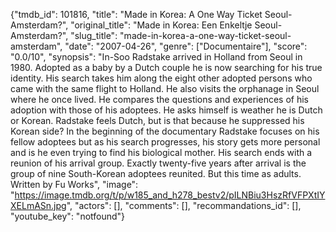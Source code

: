 {"tmdb_id": 101816, "title": "Made in Korea: A One Way Ticket Seoul-Amsterdam?", "original_title": "Made in Korea: Een Enkeltje Seoul-Amsterdam?", "slug_title": "made-in-korea-a-one-way-ticket-seoul-amsterdam", "date": "2007-04-26", "genre": ["Documentaire"], "score": "0.0/10", "synopsis": "In-Soo Radstake arrived in Holland from Seoul in 1980. Adopted as a baby by a Dutch couple he is now searching for his true identity. His search takes him along the eight other adopted persons who came with the same flight to Holland. He also visits the orphanage in Seoul where he once lived. He compares the questions and experiences of his adoption with those of his adoptees. He asks himself is weather he is Dutch or Korean. Radstake feels Dutch, but is that because he suppressed his Korean side? In the beginning of the documentary Radstake focuses on his fellow adoptees but as his search progresses, his story gets more personal and is he even trying to find his biological mother. His search ends with a reunion of his arrival group. Exactly twenty-five years after arrival is the group of nine South-Korean adoptees reunited. But this time as adults. Written by Fu Works", "image": "https://image.tmdb.org/t/p/w185_and_h278_bestv2/pILNBiu3HszRfVFPXtIYXELmASn.jpg", "actors": [], "comments": [], "recommandations_id": [], "youtube_key": "notfound"}